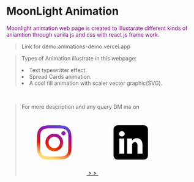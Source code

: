 <h1><b>MoonLight Animation</b></h1>
<p style="color:purple">Moonlight animation web page is created to illustarate different kinds of aniamtion through vanila js and css with react js frame work.</p>

> Link for demo:animations-demo.vercel.app
> <br>

> Types of Animation illustrate in this webpage:
>
> <li>Text typewritter effect.
> <li>Spread Cards animation.
> <li>A cool fill animation with scaler vector graphic(SVG).

<br/>

> For more description and any query DM me on
> <a  href= "https://www.instagram.com/electro_react/"  target="_blank" ><img src="./src/readme_docs/instagram.png" width="90" height="90" style="padding:40px" /> > <a href= "https://www.linkedin.com/in/yogesh-rana-992a25166/"  target="_blank" > > <img src="./src/readme_docs/linkdin.png" width="90" height="90" style="padding:40px"/>

